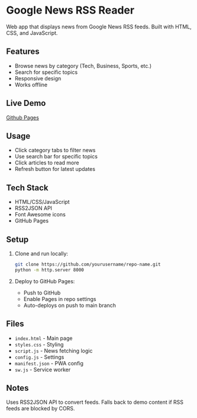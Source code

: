 # Google News RSS Reader

Web app that displays news from Google News RSS feeds. Built with HTML, CSS, and JavaScript.

## Features

- Browse news by category (Tech, Business, Sports, etc.)
- Search for specific topics
- Responsive design
- Works offline

## Live Demo

[Github Pages](https://kseniaiv.github.io/October2025/)

## Usage

- Click category tabs to filter news
- Use search bar for specific topics
- Click articles to read more
- Refresh button for latest updates

## Tech Stack

- HTML/CSS/JavaScript
- RSS2JSON API
- Font Awesome icons
- GitHub Pages

## Setup

1. Clone and run locally:
   ```bash
   git clone https://github.com/yourusername/repo-name.git
   python -m http.server 8000
   ```

2. Deploy to GitHub Pages:
   - Push to GitHub
   - Enable Pages in repo settings
   - Auto-deploys on push to main branch

## Files

- `index.html` - Main page
- `styles.css` - Styling  
- `script.js` - News fetching logic
- `config.js` - Settings
- `manifest.json` - PWA config
- `sw.js` - Service worker

## Notes

Uses RSS2JSON API to convert feeds. Falls back to demo content if RSS feeds are blocked by CORS.